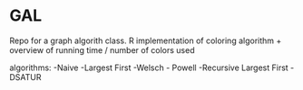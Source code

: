 # GAL
Repo for a graph algorith class.
R implementation of coloring algorithm + overview of running time / number of colors used

algorithms:
-Naive
-Largest First
-Welsch - Powell
-Recursive Largest First
-DSATUR

